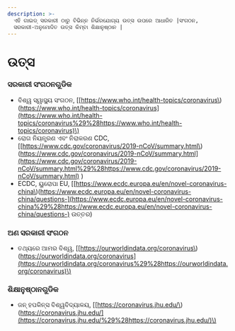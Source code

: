 ```yaml
---
description: >-
  ଏହି ଗାଇଡ୍ ସରକାରୀ ଠାରୁ ବିଭିନ୍ନ ନିର୍ଭରଯୋଗ୍ୟ ଉତ୍ସ ଉପରେ ଆଧାରିତ |ସଂଗଠନ,
  ସରକାରୀ-ଅନୁମୋଦିତ ଉତ୍ସ କିମ୍ବା ଶିକ୍ଷାନୁଷ୍ଠାନ |
---
```


# ଉତ୍ସ

### ସରକାରୀ ସଂଗଠନଗୁଡିକ 

* ବିଶ୍ୱ ସ୍ୱାସ୍ଥ୍ୟ ସଂଗଠନ, \[[https://www.who.int/health-topics/coronavirus\)\(https://www.who.int/health-topics/coronavirus](https://www.who.int/health-topics/coronavirus%29%28https://www.who.int/health-topics/coronavirus)\)
* ରୋଗ ନିୟନ୍ତ୍ରଣ ଏବଂ ନିରାକରଣ CDC, \[[https://www.cdc.gov/coronavirus/2019-nCoV/summary.html\)\(https://www.cdc.gov/coronavirus/2019-nCoV/summary.html](https://www.cdc.gov/coronavirus/2019-nCoV/summary.html%29%28https://www.cdc.gov/coronavirus/2019-nCoV/summary.html) \)
* ECDC, ୟୁରୋପା EU, \[[https://www.ecdc.europa.eu/en/novel-coronavirus-china\)\(https://www.ecdc.europa.eu/en/novel-coronavirus-china/questions-](https://www.ecdc.europa.eu/en/novel-coronavirus-china%29%28https://www.ecdc.europa.eu/en/novel-coronavirus-china/questions-) ଉତ୍ତର\)

### ଅଣ ସରକାରୀ ସଂଗଠନ 

* ତଥ୍ୟରେ ଆମର ବିଶ୍ୱ, \[[https://ourworldindata.org/coronavirus\)\(https://ourworldindata.org/coronavirus](https://ourworldindata.org/coronavirus%29%28https://ourworldindata.org/coronavirus)\)

### ଶିକ୍ଷାନୁଷ୍ଠାନଗୁଡିକ 

* ଜନ୍ ହପକିନ୍ସ ବିଶ୍ୱବିଦ୍ୟାଳୟ, \[[https://coronavirus.jhu.edu/\)\(https://coronavirus.jhu.edu/](https://coronavirus.jhu.edu/%29%28https://coronavirus.jhu.edu/)\)

